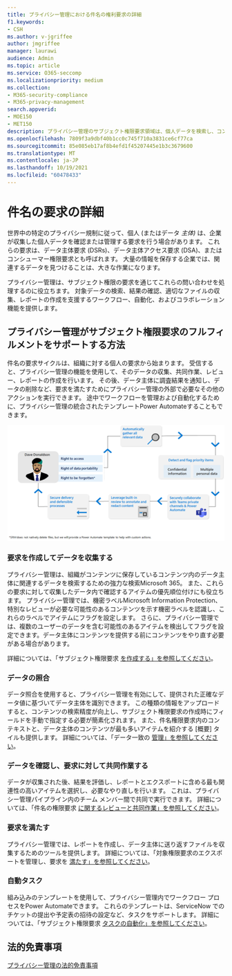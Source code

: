 ```yaml
---
title: プライバシー管理における件名の権利要求の詳細
f1.keywords:
- CSH
ms.author: v-jgriffee
author: jmgriffee
manager: laurawi
audience: Admin
ms.topic: article
ms.service: O365-seccomp
ms.localizationpriority: medium
ms.collection:
- M365-security-compliance
- M365-privacy-management
search.appverid:
- MOE150
- MET150
description: プライバシー管理のサブジェクト権限要求領域は、個人データを検索し、コンテンツのレビューとレポートの作成に関して共同作業を行う際に役立ちます。
ms.openlocfilehash: 7809f3a9dbf40b1cc0c745f710a3831ce6cf77ca
ms.sourcegitcommit: 85e085eb17af8b4efd1f45207445e1b3c3679600
ms.translationtype: MT
ms.contentlocale: ja-JP
ms.lasthandoff: 10/19/2021
ms.locfileid: "60478433"
---
```

# <a name="learn-about-subject-rights-requests"></a>件名の要求の詳細

世界中の特定のプライバシー規制に従って、個人 (またはデータ *主体)* は、企業が収集した個人データを確認または管理する要求を行う場合があります。 これらの要求は、データ主体要求 (DSRs)、データ主体アクセス要求 (DSA)、またはコンシューマー権限要求とも呼ばれます。 大量の情報を保存する企業では、関連するデータを見つけることは、大きな作業になります。

プライバシー管理は、サブジェクト権限の要求を通じてこれらの問い合わせを処理するのに役立ちます。 対象データの検索、結果の確認、適切なファイルの収集、レポートの作成を支援するワークフロー、自動化、およびコラボレーション機能を提供します。

## <a name="how-privacy-management-supports-subject-rights-request-fulfillment"></a>プライバシー管理がサブジェクト権限要求のフルフィルメントをサポートする方法

件名の要求サイクルは、組織に対する個人の要求から始まります。 受信すると、プライバシー管理の機能を使用して、そのデータの収集、共同作業、レビュー、レポートの作成を行います。 その後、データ主体に調査結果を通知し、データの削除など、要求を満たすためにプライバシー管理の外部で必要なその他のアクションを実行できます。 途中でワークフローを管理および自動化するために、プライバシー管理の統合されたテンプレートPower Automateすることもできます。

![件名の要求のワークフロー。](../../media/privacy-management-srr-cycle.png)

### <a name="create-requests-and-collect-data"></a>要求を作成してデータを収集する

プライバシー管理は、組織がコンテンツに保存しているコンテンツ内のデータ主体に関連するデータを検索するための強力な検索Microsoft 365。 また、これらの要求に対して収集したデータ内で確認するアイテムの優先順位付けにも役立ちます。 プライバシー管理では、機密ラベルMicrosoft Information Protection、特別なレビューが必要な可能性のあるコンテンツを示す機密ラベルを認識し、これらのラベルでアイテムにフラグを設定します。 さらに、プライバシー管理では、複数のユーザーのデータを含む可能性のあるアイテムを検出してフラグを設定できます。データ主体にコンテンツを提供する前にコンテンツをやり直す必要がある場合があります。

詳細については、「サブジェクト権限要求 [を作成する」を参照してください](privacy-management-subject-rights-requests-create.md)。

### <a name="data-matching"></a>データの照合

データ照合を使用すると、プライバシー管理を有効にして、提供された正確なデータ値に基づいてデータ主体を識別できます。 この種類の情報をアップロードすると、コンテンツの検索精度が向上し、サブジェクト権限要求の作成時にフィールドを手動で指定する必要が簡素化されます。 また、件名権限要求内のコンテキストと、データ主体のコンテンツが最も多いアイテムを紹介する [概要] タイルも提供します。 詳細については、「データ一致の [管理」を参照してください](privacy-management-subject-rights-requests-data-matching.md)。

### <a name="review-data-and-collaborate-on-requests"></a>データを確認し、要求に対して共同作業する

データが収集された後、結果を評価し、レポートとエクスポートに含める最も関連性の高いアイテムを選択し、必要なやり直しを行います。 これは、プライバシー管理パイプライン内のチーム メンバー間で共同で実行できます。
詳細については、「件名の権限要求 [に関するレビューと共同作業」を参照してください](privacy-management-subject-rights-requests-review.md)。

### <a name="fulfill-requests"></a>要求を満たす

プライバシー管理では、レポートを作成し、データ主体に送り返すファイルを収集するためのツールを提供します。 詳細については、「対象権限要求のエクスポートを管理し、要求を [満たす」を参照してください](privacy-management-subject-rights-requests-fulfill.md)。

### <a name="automate-tasks"></a>自動タスク

組み込みのテンプレートを使用して、プライバシー管理内でワークフロー プロセスをPower Automateできます。 これらのテンプレートは、ServiceNow でのチケットの提出や予定表の招待の設定など、タスクをサポートします。 詳細については、「サブジェクト権限要求 [タスクの自動化」を参照してください](privacy-management-subject-rights-requests-automate-tasks.md)。

## <a name="legal-disclaimer"></a>法的免責事項

[プライバシー管理の法的免責事項](privacy-management-disclaimer.md)
